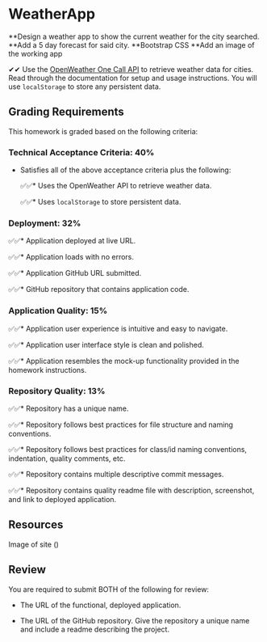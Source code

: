# WeatherApp
**Design a weather app to show the current weather for the city searched.
**Add a 5 day forecast for said city.
**Bootstrap CSS
**Add an image of the working app

✔✔ Use the [OpenWeather One Call API](https://openweathermap.org/api/one-call-api) to retrieve weather data for cities. Read through the documentation for setup and usage instructions. You will use `localStorage` to store any persistent data.

## Grading Requirements

This homework is graded based on the following criteria: 

### Technical Acceptance Criteria: 40%

* Satisfies all of the above acceptance criteria plus the following:

    ✅✅* Uses the OpenWeather API to retrieve weather data.

    ✅✅* Uses `localStorage` to store persistent data.

### Deployment: 32%

✅✅* Application deployed at live URL.

✅✅* Application loads with no errors.

✅✅* Application GitHub URL submitted.

✅✅* GitHub repository that contains application code.

### Application Quality: 15%

✅✅* Application user experience is intuitive and easy to navigate.

✅✅* Application user interface style is clean and polished.

✅✅* Application resembles the mock-up functionality provided in the homework instructions.

### Repository Quality: 13%

✅✅* Repository has a unique name.

✅✅* Repository follows best practices for file structure and naming conventions.

✅✅* Repository follows best practices for class/id naming conventions, indentation, quality comments, etc.

✅✅* Repository contains multiple descriptive commit messages.

✅✅* Repository contains quality readme file with description, screenshot, and link to deployed application.
## Resources
Image of site ()

## Review

You are required to submit BOTH of the following for review:

* The URL of the functional, deployed application.

* The URL of the GitHub repository. Give the repository a unique name and include a readme describing the project.